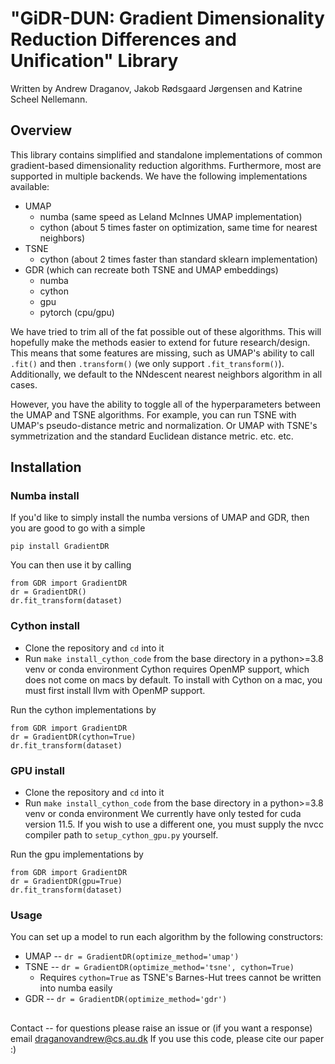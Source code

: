 # "GiDR-DUN: Gradient Dimensionality Reduction Differences and Unification" Library
Written by Andrew Draganov, Jakob Rødsgaard Jørgensen and Katrine Scheel Nellemann.

## Overview

This library contains simplified and standalone implementations of common gradient-based dimensionality reduction algorithms.
Furthermore, most are supported in multiple backends. We have the following implementations available:
  - UMAP
    - numba (same speed as Leland McInnes UMAP implementation)
    - cython (about 5 times faster on optimization, same time for nearest neighbors)
  - TSNE
    - cython (about 2 times faster than standard sklearn implementation)
  - GDR (which can recreate both TSNE and UMAP embeddings)
    - numba
    - cython
    - gpu
    - pytorch (cpu/gpu)

We have tried to trim all of the fat possible out of these algorithms. This will hopefully make the methods easier to extend
for future research/design. This means that some features are missing, such as UMAP's ability to call `.fit()` and then `.transform()`
(we only support `.fit_transform()`). Additionally, we default to the NNdescent nearest neighbors algorithm in all cases.

However, you have the ability to toggle all of the hyperparameters between the UMAP and TSNE algorithms.
For example, you can run TSNE with UMAP's pseudo-distance metric and normalization.
Or UMAP with TSNE's symmetrization and the standard Euclidean distance metric. etc. etc.

## Installation

### Numba install
If you'd like to simply install the numba versions of UMAP and GDR, then you are good to go with a simple

    pip install GradientDR

You can then use it by calling

    from GDR import GradientDR
    dr = GradientDR()
    dr.fit_transform(dataset)

### Cython install
  - Clone the repository and `cd` into it
  - Run `make install_cython_code` from the base directory in a python>=3.8 venv or conda environment
Cython requires OpenMP support, which does not come on macs by default. To install with Cython on a mac, you must first
install llvm with OpenMP support.

Run the cython implementations by

    from GDR import GradientDR
    dr = GradientDR(cython=True)
    dr.fit_transform(dataset)

### GPU install
  - Clone the repository and `cd` into it
  - Run `make install_cython_code` from the base directory in a python>=3.8 venv or conda environment
We currently have only tested for cuda version 11.5. If you wish to use a different one, you must supply the nvcc compiler path
to `setup_cython_gpu.py` yourself.

Run the gpu implementations by

    from GDR import GradientDR
    dr = GradientDR(gpu=True)
    dr.fit_transform(dataset)

### Usage
You can set up a model to run each algorithm by the following constructors:
  - UMAP -- `dr = GradientDR(optimize_method='umap')`
  - TSNE -- `dr = GradientDR(optimize_method='tsne', cython=True)`
    - Requires `cython=True` as TSNE's Barnes-Hut trees cannot be written into numba easily
  - GDR -- `dr = GradientDR(optimize_method='gdr')`

##
Contact -- for questions please raise an issue or (if you want a response) email draganovandrew@cs.au.dk
If you use this code, please cite our paper :)
